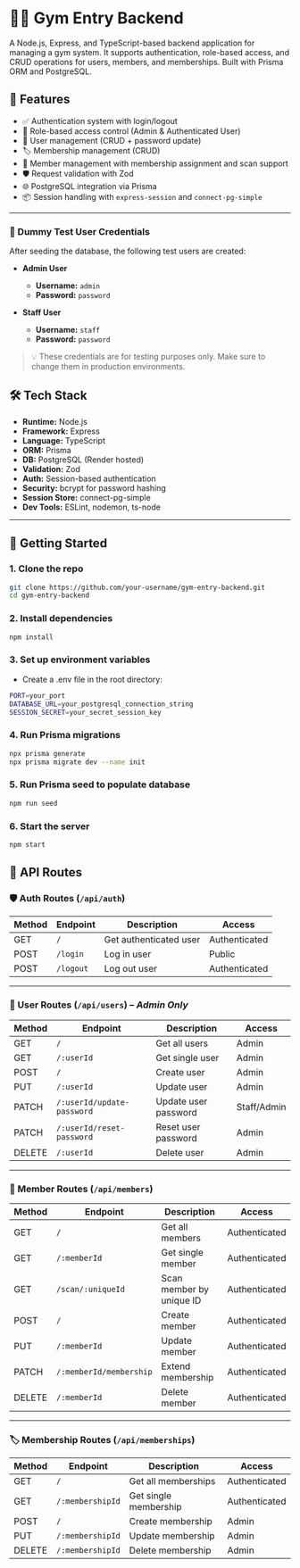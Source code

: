 # 🏋️‍♂️ Gym Entry Backend

A Node.js, Express, and TypeScript-based backend application for managing a gym system. It supports authentication, role-based access, and CRUD operations for users, members, and memberships. Built with Prisma ORM and PostgreSQL.

## 🔧 Features

- ✅ Authentication system with login/logout
- 🔐 Role-based access control (Admin & Authenticated User)
- 👥 User management (CRUD + password update)
- 🏷️ Membership management (CRUD)
- 🧍 Member management with membership assignment and scan support
- 🛡️ Request validation with Zod
- 🌐 PostgreSQL integration via Prisma
- 📦 Session handling with `express-session` and `connect-pg-simple`

---

### 🔐 Dummy Test User Credentials

After seeding the database, the following test users are created:

- **Admin User**

  - **Username:** `admin`
  - **Password:** `password`

- **Staff User**
  - **Username:** `staff`
  - **Password:** `password`

> 💡 These credentials are for testing purposes only. Make sure to change them in production environments.

## 🛠️ Tech Stack

- **Runtime:** Node.js
- **Framework:** Express
- **Language:** TypeScript
- **ORM:** Prisma
- **DB:** PostgreSQL (Render hosted)
- **Validation:** Zod
- **Auth:** Session-based authentication
- **Security:** bcrypt for password hashing
- **Session Store:** connect-pg-simple
- **Dev Tools:** ESLint, nodemon, ts-node

---

## 🚀 Getting Started

### 1. Clone the repo

```bash
git clone https://github.com/your-username/gym-entry-backend.git
cd gym-entry-backend
```

### 2. Install dependencies

```bash
npm install

```

### 3. Set up environment variables

- Create a .env file in the root directory:

```bash
PORT=your_port
DATABASE_URL=your_postgresql_connection_string
SESSION_SECRET=your_secret_session_key

```

### 4. Run Prisma migrations

```bash
npx prisma generate
npx prisma migrate dev --name init

```

### 5. Run Prisma seed to populate database

```bash
npm run seed

```

### 6. Start the server

```bash
npm start

```

## 📁 API Routes

### 🛡️ Auth Routes (`/api/auth`)

| Method | Endpoint  | Description            | Access        |
| ------ | --------- | ---------------------- | ------------- |
| GET    | `/`       | Get authenticated user | Authenticated |
| POST   | `/login`  | Log in user            | Public        |
| POST   | `/logout` | Log out user           | Authenticated |

---

### 👤 User Routes (`/api/users`) – _Admin Only_

| Method | Endpoint                   | Description          | Access      |
| ------ | -------------------------- | -------------------- | ----------- |
| GET    | `/`                        | Get all users        | Admin       |
| GET    | `/:userId`                 | Get single user      | Admin       |
| POST   | `/`                        | Create user          | Admin       |
| PUT    | `/:userId`                 | Update user          | Admin       |
| PATCH  | `/:userId/update-password` | Update user password | Staff/Admin |
| PATCH  | `/:userId/reset-password`  | Reset user password  | Admin       |
| DELETE | `/:userId`                 | Delete user          | Admin       |

---

### 🧍 Member Routes (`/api/members`)

| Method | Endpoint                | Description              | Access        |
| ------ | ----------------------- | ------------------------ | ------------- |
| GET    | `/`                     | Get all members          | Authenticated |
| GET    | `/:memberId`            | Get single member        | Authenticated |
| GET    | `/scan/:uniqueId`       | Scan member by unique ID | Authenticated |
| POST   | `/`                     | Create member            | Authenticated |
| PUT    | `/:memberId`            | Update member            | Authenticated |
| PATCH  | `/:memberId/membership` | Extend membership        | Authenticated |
| DELETE | `/:memberId`            | Delete member            | Authenticated |

---

### 🏷️ Membership Routes (`/api/memberships`)

| Method | Endpoint         | Description           | Access        |
| ------ | ---------------- | --------------------- | ------------- |
| GET    | `/`              | Get all memberships   | Authenticated |
| GET    | `/:membershipId` | Get single membership | Authenticated |
| POST   | `/`              | Create membership     | Admin         |
| PUT    | `/:membershipId` | Update membership     | Admin         |
| DELETE | `/:membershipId` | Delete membership     | Admin         |
